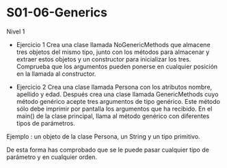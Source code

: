 # S01-06-Generics

Nivel 1
- Ejercicio 1
Crea una clase llamada NoGenericMethods que almacene tres objetos del mismo tipo, junto con los métodos para almacenar y extraer estos objetos y un constructor para inicializar los tres. Comprueba que los argumentos pueden ponerse en cualquier posición en la llamada al constructor.

- Ejercicio 2
Crea una clase llamada Persona con los atributos nombre, apellido y edad. Después crea una clase llamada GenericMethods cuyo método genérico acepte tres argumentos de tipo genérico. Este método sólo debe imprimir por pantalla los argumentos que ha recibido. En el main() de la clase principal, llama al método genérico con diferentes tipos de parámetros.

Ejemplo : un objeto de la clase Persona, un String y un tipo primitivo.

De esta forma has comprobado que se le puede pasar cualquier tipo de parámetro y en cualquier orden.


